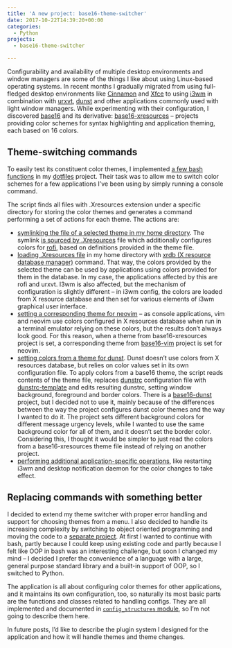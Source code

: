 ```yaml
---
title: 'A new project: base16-theme-switcher'
date: 2017-10-22T14:39:20+00:00
categories:
  - Python
projects:
  - base16-theme-switcher

---
```

Configurability and availability of multiple desktop environments and window managers are some of the things I like about using Linux-based operating systems. In recent months I gradually migrated from using full-fledged desktop environments like [Cinnamon][1] and [Xfce][2] to using [i3wm][3] in combination with [urxvt][4], [dunst][5] and other applications commonly used with light window managers. While experimenting with their configuration, I discovered [base16][6] and its derivative: [base16-xresources][7] &#8211; projects providing color schemes for syntax highlighting and application theming, each based on 16 colors.

<!--more-->

## Theme-switching commands

To easily test its constituent color themes, I implemented [a few bash functions][8] in my [dotfiles][9] project. Their task was to allow me to switch color schemes for a few applications I&#8217;ve been using by simply running a console command.

The script finds all files with .Xresources extension under a specific directory for storing the color themes and generates a command performing a set of actions for each theme. The actions are:

  * [symlinking the file of a selected theme in my home directory][10]. The symlink [is sourced by .Xresources][11] file which additionally configures colors for [rofi][12], based on definitions provided in the theme file.
  * [loading .Xresources file][13] in my home directory with [xrdb (X resource database manager)][14] command. That way, the colors provided by the selected theme can be used by applications using colors provided for them in the database. In my case, the applications affected by this are rofi and urxvt. I3wm is also affected, but the mechanism of configuration is slightly different &#8211; in i3wm config, the colors are loaded from X resource database and then set for various elements of i3wm graphical user interface.
  * [setting a corresponding theme for neovim][15] &#8211; as console applications, vim and neovim use colors configured in X resources database when run in a terminal emulator relying on these colors, but the results don&#8217;t always look good. For this reason, when a theme from base16-xresources project is set, a corresponding theme from [base16-vim][16] project is set for neovim.
  * [setting colors from a theme for dunst][17]. Dunst doesn&#8217;t use colors from X resources database, but relies on color values set in its own configuration file. To apply colors from a base16 theme, the script reads contents of the theme file, replaces [dunstrc][18] configuration file with [dunstrc-template][19] and edits resulting dunstrc, setting window background, foreground and border colors. There is a [base16-dunst][20] project, but I decided not to use it, mainly because of the differences between the way the project configures dunst color themes and the way I wanted to do it. The project sets different background colors for different message urgency levels, while I wanted to use the same background color for all of them, and it doesn&#8217;t set the border color. Considering this, I thought it would be simpler to just read the colors from a base16-xresources theme file instead of relying on another project.
  * [performing additional application-specific operations][21], like restarting i3wm and desktop notification daemon for the color changes to take effect.

## Replacing commands with something better

I decided to extend my theme switcher with proper error handling and support for choosing themes from a menu. I also decided to handle its increasing complexity by switching to object oriented programming and moving the code to a [separate project][22]. At first I wanted to continue with bash, partly because I could keep using existing code and partly because I felt like OOP in bash was an interesting challenge, but soon I changed my mind &#8211; I decided I prefer the convenience of a language with a large, general purpose standard library and a built-in support of OOP, so I switched to Python.

The application is all about configuring color themes for other applications, and it maintains its own configuration, too, so naturally its most basic parts are the functions and classes related to handling configs. They are all implemented and documented in [`config_structures` module][23], so I&#8217;m not going to describe them here.

In future posts, I&#8217;d like to describe the plugin system I designed for the application and how it will handle themes and theme changes.

 [1]: https://en.wikipedia.org/wiki/Cinnamon_(software)
 [2]: https://xfce.org/
 [3]: https://i3wm.org/
 [4]: https://wiki.archlinux.org/index.php/rxvt-unicode
 [5]: https://dunst-project.org/
 [6]: https://chriskempson.github.io/base16/
 [7]: https://github.com/chriskempson/base16-xresources
 [8]: https://github.com/piotr-rusin/dotfiles/blob/5beebb4ab2371aec4e34ff3043cd6c3573e8ae42/.zshrc#L103
 [9]: https://github.com/piotr-rusin/dotfiles
 [10]: https://github.com/piotr-rusin/dotfiles/blob/0a8690406b52553729b347c9f3d63b72e70bb231/.zshrc#L146
 [11]: https://github.com/piotr-rusin/dotfiles/blob/0a8690406b52553729b347c9f3d63b72e70bb231/.Xresources#L33
 [12]: https://github.com/DaveDavenport/rofi
 [13]: https://github.com/piotr-rusin/dotfiles/blob/0a8690406b52553729b347c9f3d63b72e70bb231/.zshrc#L147
 [14]: https://linux.die.net/man/1/xrdb
 [15]: https://github.com/piotr-rusin/dotfiles/blob/0a8690406b52553729b347c9f3d63b72e70bb231/.zshrc#L115
 [16]: https://github.com/chriskempson/base16-vim
 [17]: https://github.com/piotr-rusin/dotfiles/blob/0a8690406b52553729b347c9f3d63b72e70bb231/.zshrc#L127
 [18]: https://github.com/piotr-rusin/dotfiles/blob/0a8690406b52553729b347c9f3d63b72e70bb231/.config/dunst/dunstrc
 [19]: https://github.com/piotr-rusin/dotfiles/blob/0a8690406b52553729b347c9f3d63b72e70bb231/.config/dunst/dunstrc-template
 [20]: https://github.com/khamer/base16-dunst
 [21]: https://github.com/piotr-rusin/dotfiles/blob/0a8690406b52553729b347c9f3d63b72e70bb231/.zshrc#L150
 [22]: https://github.com/piotr-rusin/base16-theme-switcher
 [23]: https://github.com/piotr-rusin/base16-theme-switcher/blob/4071e28e8afb4cc92736fc9db7ba0f10f3bc163c/base16_theme_switcher/config_structures.py
